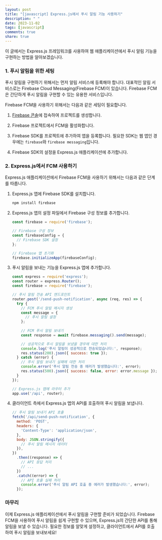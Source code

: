 ```yaml
---
layout: post
title: "[javascript] Express.js에서 푸시 알림 기능 사용하기"
description: " "
date: 2023-11-02
tags: [javascript]
comments: true
share: true
---
```


이 글에서는 Express.js 프레임워크를 사용하여 웹 애플리케이션에서 푸시 알림 기능을 구현하는 방법을 알아보겠습니다.

### 1. 푸시 알림을 위한 세팅

푸시 알림을 구현하기 위해서는 먼저 알림 서비스에 등록해야 합니다. 대표적인 알림 서비스로는 Firebase Cloud Messaging(Firebase FCM)이 있습니다. Firebase FCM은 간단하게 푸시 알림을 구현할 수 있는 유용한 서비스입니다.

Firebase FCM을 사용하기 위해서는 다음과 같은 세팅이 필요합니다.

1. [Firebase 콘솔](https://console.firebase.google.com/)에 접속하여 프로젝트를 생성합니다.

2. Firebase 프로젝트에서 FCM을 활성화합니다.

3. Firebase SDK를 프로젝트에 추가하여 앱을 등록합니다. 필요한 SDK는 웹 앱인 경우에는 `firebase`와 `firebase messaging`입니다.

4. Firebase SDK의 설정을 Express.js 애플리케이션에 추가합니다.

### 2. Express.js에서 FCM 사용하기

Express.js 애플리케이션에서 Firebase FCM을 사용하기 위해서는 다음과 같은 단계를 따릅니다.

1. Express.js 앱에 Firebase SDK를 설치합니다.

   ```bash
   npm install firebase
   ```

2. Express.js 앱의 설정 파일에서 Firebase 구성 정보를 추가합니다.

   ```javascript
   const firebase = require('firebase');

   // Firebase 구성 정보
   const firebaseConfig = {
     // Firebase SDK 설정
   };

   // Firebase 앱 초기화
   firebase.initializeApp(firebaseConfig);
   ```

3. 푸시 알림을 보내는 기능을 Express.js 앱에 추가합니다.

   ```javascript
   const express = require('express');
   const router = express.Router();
   const firebase = require('firebase');

   // 푸시 알림 전송 API 엔드포인트
   router.post('/send-push-notification', async (req, res) => {
     try {
       // FCM 푸시 알림 메시지 생성
       const message = {
         // 푸시 알림 설정
       };
       
       // FCM 푸시 알림 보내기
       const response = await firebase.messaging().send(message);

       // 성공적으로 푸시 알림을 보냈을 경우에 대한 처리
       console.log('푸시 알림이 성공적으로 전송되었습니다:', response);
       res.status(200).json({ success: true });
     } catch (error) {
       // 푸시 알림 보내기 실패에 대한 처리
       console.error('푸시 알림 전송 중 에러가 발생했습니다:', error);
       res.status(500).json({ success: false, error: error.message });
     }
   });

   // Express.js 앱에 라우터 추가
   app.use('/api', router);
   ```

4. 클라이언트 측에서 Express.js 앱의 API를 호출하여 푸시 알림을 보냅니다.

   ```javascript
   // 푸시 알림 보내기 API 호출
   fetch('/api/send-push-notification', {
     method: 'POST',
     headers: {
       'Content-Type': 'application/json',
     },
     body: JSON.stringify({
       // 푸시 알림 메시지 데이터
     }),
   })
     .then((response) => {
       // API 응답 처리
       // ...
     })
     .catch((error) => {
       // API 호출 실패 처리
       console.error('푸시 알림 API 호출 중 에러가 발생했습니다:', error);
     });
   ```

### 마무리

이제 Express.js 애플리케이션에서 푸시 알림을 구현할 준비가 되었습니다. Firebase FCM을 사용하여 푸시 알림을 쉽게 구현할 수 있으며, Express.js의 간단한 API를 통해 알림을 보낼 수 있습니다. 필요한 정보를 알맞게 설정하고, 클라이언트에서 API를 호출하여 푸시 알림을 보내보세요!